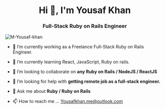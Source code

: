 <h1 align="center">Hi 👋, I'm Yousaf Khan</h1>
<h3 align="center">Full-Stack Ruby on Rails Engineer</h3>

<p align="left"> <img src="https://komarev.com/ghpvc/?username=M-Yousaf-khan" alt="M-Yousaf-khan" /> </p>

- 🔭 I’m currently working as a Freelance Full-Stack Ruby on Rails Engineer.

- 🌱 I’m currently learning React, JavaScript, Ruby on rails.

- 👯 I’m looking to collaborate on **any Ruby on Rails / NodeJS / ReactJS**

- 🤝 I’m looking for help with **getting remote job as a full-stack engineer.**

- 💬 Ask me about **Ruby / Ruby on Rails**

- 📫 How to reach me ... Yousafkhan.me@outlook.com

<!---
Youxaf-khan/Youxaf-khan is a ✨ special ✨ repository because its `README.md` (this file) appears on your GitHub profile.
You can click the Preview link to take a look at your changes.
--->
